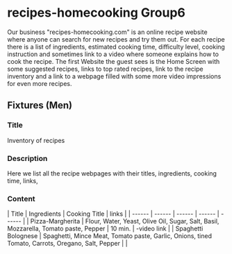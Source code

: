 # recipes-homecooking Group6

Our business "recipes-homecooking.com" is an online recipe website where anyone can search for new recipes 
and try them out. For each recipe there is a list of ingredients, estimated cooking time, difficulty level,
cooking instruction and sometimes link to a video where someone explains how to cook the recipe.
The first Website the guest sees is the Home Screen with some suggested recipes, links to top rated recipes,
link to the recipe inventory and a link to a webpage filled with some more video impressions for even more 
recipes.

## Fixtures (Men)
### Title 
Inventory of recipes
### Description
Here we list all the recipe webpages with their titles, ingredients, cooking time, links,
### Content
| Title | Ingredients | Cooking Title | links |
| ------ | ------ | ------ | ------ | ------ |
| Pizza-Margherita | Flour, Water, Yeast, Olive Oil, Sugar, Salt, Basil, Mozzarella, Tomato paste, Pepper | 10 min. | -video link |
| Spaghetti Bolognese | Spaghetti, Mince Meat, Tomato paste, Garlic, Onions, tined Tomato, Carrots, Oregano, Salt, Pepper | [](https://www.youtube.com/watch?v=v2WqcHH65NQ) |

